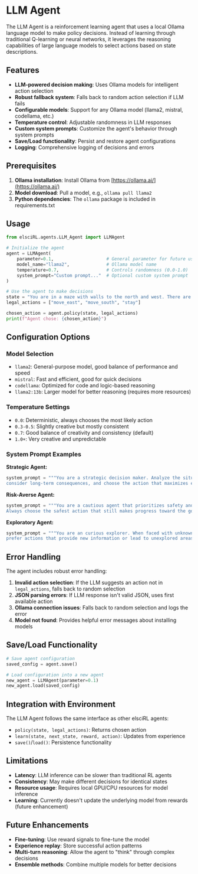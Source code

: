 # LLM Agent

The LLM Agent is a reinforcement learning agent that uses a local Ollama language model to make policy decisions. Instead of learning through traditional Q-learning or neural networks, it leverages the reasoning capabilities of large language models to select actions based on state descriptions.

## Features

- **LLM-powered decision making**: Uses Ollama models for intelligent action selection
- **Robust fallback system**: Falls back to random action selection if LLM fails
- **Configurable models**: Support for any Ollama model (llama2, mistral, codellama, etc.)
- **Temperature control**: Adjustable randomness in LLM responses
- **Custom system prompts**: Customize the agent's behavior through system prompts
- **Save/Load functionality**: Persist and restore agent configurations
- **Logging**: Comprehensive logging of decisions and errors

## Prerequisites

1. **Ollama installation**: Install Ollama from [https://ollama.ai/](https://ollama.ai/)
2. **Model download**: Pull a model, e.g., `ollama pull llama2`
3. **Python dependencies**: The `ollama` package is included in requirements.txt

## Usage

```python
from elsciRL.agents.LLM_Agent import LLMAgent

# Initialize the agent
agent = LLMAgent(
    parameter=0.1,                    # General parameter for future use
    model_name="llama2",              # Ollama model name
    temperature=0.7,                  # Controls randomness (0.0-1.0)
    system_prompt="Custom prompt..."  # Optional custom system prompt
)

# Use the agent to make decisions
state = "You are in a maze with walls to the north and west. There are open paths east and south."
legal_actions = ["move_east", "move_south", "stay"]

chosen_action = agent.policy(state, legal_actions)
print(f"Agent chose: {chosen_action}")


```

## Configuration Options

### Model Selection
- `llama2`: General-purpose model, good balance of performance and speed
- `mistral`: Fast and efficient, good for quick decisions
- `codellama`: Optimized for code and logic-based reasoning
- `llama2:13b`: Larger model for better reasoning (requires more resources)

### Temperature Settings
- `0.0`: Deterministic, always chooses the most likely action
- `0.3-0.5`: Slightly creative but mostly consistent
- `0.7`: Good balance of creativity and consistency (default)
- `1.0+`: Very creative and unpredictable

### System Prompt Examples

**Strategic Agent:**
```python
system_prompt = """You are a strategic decision maker. Analyze the situation carefully, 
consider long-term consequences, and choose the action that maximizes expected future reward."""
```

**Risk-Averse Agent:**
```python
system_prompt = """You are a cautious agent that prioritizes safety and risk minimization. 
Always choose the safest action that still makes progress toward the goal."""
```

**Exploratory Agent:**
```python
system_prompt = """You are an curious explorer. When faced with unknown situations, 
prefer actions that provide new information or lead to unexplored areas."""
```

## Error Handling

The agent includes robust error handling:

1. **Invalid action selection**: If the LLM suggests an action not in `legal_actions`, falls back to random selection
2. **JSON parsing errors**: If LLM response isn't valid JSON, uses first available action
3. **Ollama connection issues**: Falls back to random selection and logs the error
4. **Model not found**: Provides helpful error messages about installing models

## Save/Load Functionality

```python
# Save agent configuration
saved_config = agent.save()

# Load configuration into a new agent
new_agent = LLMAgent(parameter=0.1)
new_agent.load(saved_config)
```

## Integration with Environment

The LLM Agent follows the same interface as other elsciRL agents:

- `policy(state, legal_actions)`: Returns chosen action
- `learn(state, next_state, reward, action)`: Updates from experience  
- `save()`/`load()`: Persistence functionality

## Limitations

- **Latency**: LLM inference can be slower than traditional RL agents
- **Consistency**: May make different decisions for identical states
- **Resource usage**: Requires local GPU/CPU resources for model inference
- **Learning**: Currently doesn't update the underlying model from rewards (future enhancement)

## Future Enhancements

- **Fine-tuning**: Use reward signals to fine-tune the model
- **Experience replay**: Store successful action patterns
- **Multi-turn reasoning**: Allow the agent to "think" through complex decisions
- **Ensemble methods**: Combine multiple models for better decisions 